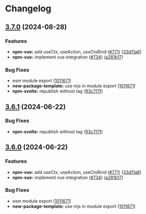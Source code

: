 # Changelog

## [3.7.0](https://github.com/XaveScor/reatom/compare/npm-vue-v3.6.1...npm-vue-v3.7.0) (2024-08-28)


### Features

* **npm-vue:** add useCtx, useAction, useCtxBind ([#771](https://github.com/XaveScor/reatom/issues/771)) ([33d11a6](https://github.com/XaveScor/reatom/commit/33d11a635d12c47513ee5a6519bc078089e2ce30))
* **npm-vue:** implement vue integration ([#734](https://github.com/XaveScor/reatom/issues/734)) ([a281b17](https://github.com/XaveScor/reatom/commit/a281b17baef6d89d3165b95c8d636d3e0f855c4b))


### Bug Fixes

* esm module export ([1011671](https://github.com/XaveScor/reatom/commit/10116719dd92d8102352a39e4ed772b8173d8668))
* **new-package-template:** use mjs in module export ([1011671](https://github.com/XaveScor/reatom/commit/10116719dd92d8102352a39e4ed772b8173d8668))
* **npm-svelte:** republish without tag ([93c7f7f](https://github.com/XaveScor/reatom/commit/93c7f7f5ec58247b1b3aec854cd83b0a0ecd6a6c))

## [3.6.1](https://github.com/artalar/reatom/compare/npm-vue-v3.6.0...npm-vue-v3.6.1) (2024-06-22)


### Bug Fixes

* **npm-svelte:** republish without tag ([93c7f7f](https://github.com/artalar/reatom/commit/93c7f7f5ec58247b1b3aec854cd83b0a0ecd6a6c))

## [3.6.0](https://github.com/artalar/reatom/compare/npm-vue-v3.5.0...npm-vue-v3.6.0) (2024-06-22)


### Features

* **npm-vue:** add useCtx, useAction, useCtxBind ([#771](https://github.com/artalar/reatom/issues/771)) ([33d11a6](https://github.com/artalar/reatom/commit/33d11a635d12c47513ee5a6519bc078089e2ce30))
* **npm-vue:** implement vue integration ([#734](https://github.com/artalar/reatom/issues/734)) ([a281b17](https://github.com/artalar/reatom/commit/a281b17baef6d89d3165b95c8d636d3e0f855c4b))


### Bug Fixes

* esm module export ([1011671](https://github.com/artalar/reatom/commit/10116719dd92d8102352a39e4ed772b8173d8668))
* **new-package-template:** use mjs in module export ([1011671](https://github.com/artalar/reatom/commit/10116719dd92d8102352a39e4ed772b8173d8668))
